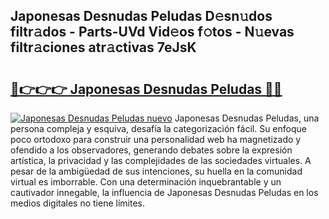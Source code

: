 ## Japonesas Desnudas Peludas D𝚎sn𝚞dos filtr𝚊dos - Parts-UVd Vid𝚎os f𝚘tos - N𝚞evas filtr𝚊ciones atr𝚊ctivas 7eJsK

# <h2><a href="http://mb0wb9.tromn.icu/?c=Japonesas+Desnudas+Peludas">🔗👉👉👉 Japonesas Desnudas Peludas 🔗🔗</a></h2>

[![Japonesas Desnudas Peludas nuevo](https://i.imgur.com/pEAQMta.gif)](http://mb0wb9.tromn.icu/?c=Japonesas+Desnudas+Peludas)
Japonesas Desnudas Peludas, una persona compleja y esquiva, desafía la categorización fácil. Su enfoque poco ortodoxo para construir una personalidad web ha magnetizado y ofendido a los observadores, generando debates sobre la expresión artística, la privacidad y las complejidades de las sociedades virtuales. A pesar de la ambigüedad de sus intenciones, su huella en la comunidad virtual es imborrable. Con una determinación inquebrantable y un cautivador innegable, la influencia de Japonesas Desnudas Peludas en los medios digitales no tiene límites.
